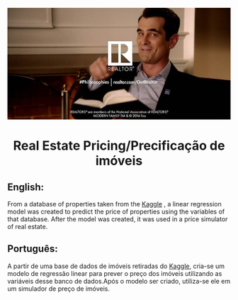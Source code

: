 

<p align="center">

  <img src="https://github.com/nathanaelduque/Reg.Linear-PrecoImoveis/blob/main/Figuras/BN-NW620_Modern_TOP_20160504200231.jpg" alt="Material Bread logo">
  
</p>

<h1 align="center"> Real Estate Pricing/Precificação de imóveis </h1>

## English:

From a database of properties taken from the [Kaggle](https://www.kaggle.com/greenwing1985/housepricing) , a linear regression model was created to predict the price of properties using the variables of that database. After the model was created, it was used in a price simulator of real estate.

## Português:

A partir de uma base de dados de imóveis retiradas do [Kaggle](https://www.kaggle.com/greenwing1985/housepricing), cria-se um modelo de regressão linear para prever o preço dos imóveis utilizando as variáveis desse banco de dados.Após o modelo ser criado, utiliza-se ele em um simulador de preço de imóveis.
